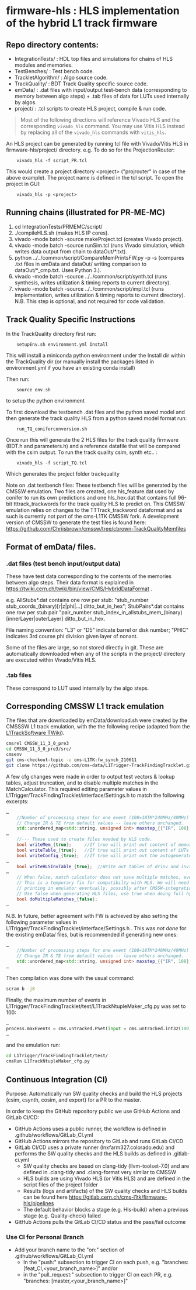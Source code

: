 # firmware-hls : HLS implementation of the hybrid L1 track firmware

## Repo directory contents:

- IntegrationTests/ : HDL top files and simulations for chains of HLS modules and memories.
- TestBenches/ : Test bench code.
- TrackletAlgorithm/ : Algo source code.
- TrackQuality/ : BDT Track Quality specific source code.
- emData/ : .dat files with input/output test-bench data (corresponding to memory between algo steps) + .tab files of data for LUTs used internally by algos.
- project/ : .tcl scripts to create HLS project, compile & run code.

> Most of the following directions will reference Vivado HLS and the corresponding `vivado_hls` command. You may use Vitis HLS instead by replacing all of the `vivado_hls` commands with `vitis_hls`.

An HLS project can be generated by running tcl file with Vivado/Vitis HLS in firmware-hls/project/ directory. e.g. To do so for the ProjectionRouter:

        vivado_hls -f script_PR.tcl

This would create a project directory \<project> ("projrouter" in case of the above example). The project name is defined in the tcl script. To open the project in GUI:

        vivado_hls -p <project>

## Running chains (illustrated for PR-ME-MC)

1) cd IntegrationTests/PRMEMC/script/
2) ./compileHLS.sh (makes HLS IP cores).
3) vivado -mode batch -source makeProject.tcl (creates Vivado project).
4) vivado -mode batch -source runSim.tcl (runs Vivado simulation,
   which writes data output from chain to dataOut/*.txt).
5) python ../../common/script/CompareMemPrintsFW.py -p -s (compares .txt files in emData and dataOut/ writing comparison to dataOut/*_cmp.txt. Uses Python 3.).
6) vivado -mode batch -source ../../common/script/synth.tcl (runs synthesis, writes utilization & timing reports to current directory).
7) vivado -mode batch -source ../../common/script/impl.tcl (runs implementation, writes utilization & timing reports to current directory). N.B. This step is optional, and not required for code validation.

## Track Quality Specific Instructions
In the TrackQuality directory first run: 

        setupEnv.sh environment.yml Install


This will install a miniconda python environment under the Install dir within the TrackQuality dir (or manually install the packages listed in environment.yml if you have an existing conda install)

Then run:

        source env.sh

to setup the python environment

To first download the testbench .dat files and the python saved model and then generate the track quality HLS from a python saved model format run:

        run_TQ_coniferconversion.sh


Once run this will generate the 2 HLS files for the track quality firmware (BDT.h and parameters.h) and a reference datafile that will be compared with the csim output. To run the track quality csim, synth etc.. :

        vivado_hls -f script_TQ.tcl

Which generates the project folder trackquality

Note on .dat testbench files:
These testbench files will be generated by the CMSSW emulation. Two files are created, one hls_feature.dat used by conifer to run its own predictions and one hls_hex.dat that contains full 96-bit tttrack_trackwords for the track quality HLS to predict on. This CMSSW emulation relies on changes to the TTTrack_trackword dataformat and as such is currently not part of the cms-L1TK CMSSW fork. A development version of CMSSW to generate the test files is found here: https://github.com/Chriisbrown/cmssw/tree/cbrown-TrackQualityMemfiles   

## Format of emData/ files.

### .dat files (test bench input/output data)

These have test data corresponding to the contents of the memories between algo steps. Their data format is explained 
in https://twiki.cern.ch/twiki/bin/view/CMS/HybridDataFormat . 

e.g. AllStubs*.dat contains one row per stub: "stub_number stub_coords_(binary)[r|z|phi|...] ditto_but_in_hex"; StubPairs*.dat contains one row per stub pair "pair_number stub_index_in_allstubs_mem_(binary)[innerLayer|outerLayer] ditto_but_in_hex.

File naming convention: "L3" or "D5" indicate barrel or disk number; "PHIC" indicates 3rd course phi division given layer of nonant.

Some of the files are large, so not stored directly in git. These are automatically downloaded when any of the scripts in the project/ directory are executed within Vivado/Vitis HLS.

### .tab files 

These correspond to LUT used internally by the algo steps.

## Corresponding CMSSW L1 track emulation

The files that are downloaded by emData/download.sh were created by the CMSSSW L1 track emulation, with the the following recipe (adapted from the [L1TrackSoftware TWiki](https://twiki.cern.ch/twiki/bin/view/CMS/L1TrackSoftware)).

```bash
cmsrel CMSSW_11_3_0_pre3
cd CMSSW_11_3_0_pre3/src/
cmsenv 
git cms-checkout-topic -u cms-L1TK:fw_synch_210611
git clone https://github.com/cms-data/L1Trigger-TrackFindingTracklet.git L1Trigger/TrackFindingTracklet/data
```

A few cfg changes were made in order to output test vectors & lookup tables, adjust truncation, and to disable multiple matches in the MatchCalculator. This required editing parameter values in L1Trigger/TrackFindingTracklet/interface/Settings.h to match the following excerpts:

```c++
…
    //Number of processing steps for one event (108=18TM*240MHz/40MHz)
    // Change IR & TE from default values -- leave others unchanged.
    std::unordered_map<std::string, unsigned int> maxstep_{{"IR", 108}, ... , {"TE", 107}}, ...}'
…
    //--- These used to create files needed by HLS code.
    bool writeMem_{true};     //If true will print out content of memories (between algo steps) to files
    bool writeTable_{true};   //If true will print out content of LUTs to files
    bool writeConfig_{true};  //If true will print out the autogenerated configuration as files
…
    bool writeHLSInvTable_{true};  //Write out tables of drinv and invt in tracklet calculator for HLS module
…
    // When false, match calculator does not save multiple matches, even when doKF=true.
    // This is a temporary fix for compatibilty with HLS. We will need to implement multiple match
    // printing in emulator eventually, possibly after CMSSW-integration inspired rewrites
    // Use false when generating HLS files, use true when doing full hybrid tracking
    bool doMultipleMatches_{false};
…
```

N.B. In future, better agreement with FW is achieved by also setting the following parameter values in L1Trigger/TrackFindingTracklet/interface/Settings.h . This was *not done* for the existing emData/ files, but is recommended if generating new ones:

```c++
…
    //Number of processing steps for one event (108=18TM*240MHz/40MHz)
    // Change IR & TE from default values -- leave others unchanged.
    std::unordered_map<std::string, unsigned int> maxstep_{{"IR", 108}, ... , {"TE", 107}}, ...}'
…
```

Then compilation was done with the usual command:

```bash
scram b -j8
```

Finally, the maximum number of events in L1Trigger/TrackFindingTracklet/test/L1TrackNtupleMaker_cfg.py was set to 100:

```python
…
process.maxEvents = cms.untracked.PSet(input = cms.untracked.int32(100))
…
```

and the emulation run:

```bash
cd L1Trigger/TrackFindingTracklet/test/
cmsRun L1TrackNtupleMaker_cfg.py
```

## Continuous Integration (CI) 

Purpose: Automatically run SW quality checks and build the HLS projects (csim, csynth, cosim, and export) for a PR to the master.

In order to keep the GitHub repository public we use GitHub Actions and GitLab CI/CD:

* GitHub Actions uses a public runner, the workflow is defined in .github/workflows/GitLab_CI.yml
* GitHub Actions mirrors the repository to GitLab and runs GitLab CI/CD
* GitLab CI/CD uses a private runner (lnxfarm327.colorado.edu) and performs the SW quality checks and the HLS builds as defined in .gitlab-ci.yml
    - SW quality checks are based on clang-tidy (llvm-toolset-7.0) and are defined in .clang-tidy and .clang-format very similar to CMSSW
    - HLS builds are using Vivado HLS (or Vitis HLS) and are defined in the script files of the project folder
    - Results (logs and artifacts) of the SW quality checks and HLS builds can be found here https://gitlab.cern.ch/cms-l1tk/firmware-hls/pipelines
    - The default behavior blocks a stage (e.g. Hls-build) when a previous stage (e.g. Quality-check) failed 
* GitHub Actions pulls the GitLab CI/CD status and the pass/fail outcome

### Use CI for Personal Branch

* Add your branch name to the "on:" section of .github/workflows/GitLab_CI.yml 
    - In the "push:" subsection to trigger CI on each push, e.g. "branches: [feat_CI,<your_branch_name>]" and/or
    - in the "pull_request:" subsection to trigger CI on each PR, e.g. "branches: [master,<your_branch_name>]"
